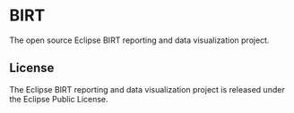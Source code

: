# BIRT
The open source Eclipse BIRT reporting and data visualization project.

## License

The Eclipse BIRT reporting and data visualization project is released under the Eclipse Public License.
